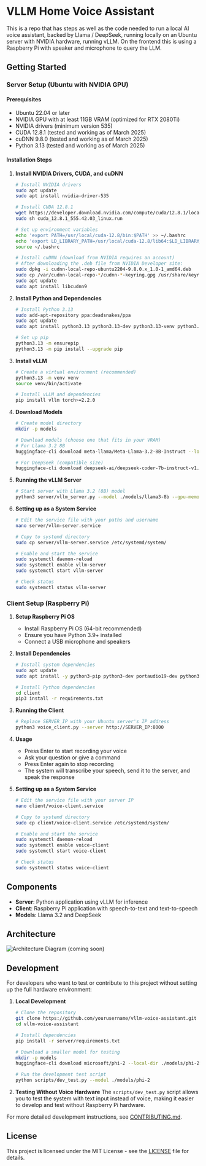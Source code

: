 # VLLM Home Voice Assistant

This is a repo that has steps as well as the code needed to run a local AI voice assistant, backed by Llama / DeepSeek, running locally on an Ubuntu server with NVIDIA hardware, running vLLM. 
On the frontend this is using a Raspberry Pi with speaker and microphone to query the LLM.

## Getting Started

### Server Setup (Ubuntu with NVIDIA GPU)

#### Prerequisites
- Ubuntu 22.04 or later
- NVIDIA GPU with at least 11GB VRAM (optimized for RTX 2080Ti)
- NVIDIA drivers (minimum version 535)
- CUDA 12.8.1 (tested and working as of March 2025)
- cuDNN 9.8.0 (tested and working as of March 2025)
- Python 3.13 (tested and working as of March 2025)

#### Installation Steps

1. **Install NVIDIA Drivers, CUDA, and cuDNN**
   ```bash
   # Install NVIDIA drivers
   sudo apt update
   sudo apt install nvidia-driver-535
   
   # Install CUDA 12.8.1
   wget https://developer.download.nvidia.com/compute/cuda/12.8.1/local_installers/cuda_12.8.1_555.42.03_linux.run
   sudo sh cuda_12.8.1_555.42.03_linux.run
   
   # Set up environment variables
   echo 'export PATH=/usr/local/cuda-12.8/bin:$PATH' >> ~/.bashrc
   echo 'export LD_LIBRARY_PATH=/usr/local/cuda-12.8/lib64:$LD_LIBRARY_PATH' >> ~/.bashrc
   source ~/.bashrc
   
   # Install cuDNN (download from NVIDIA requires an account)
   # After downloading the .deb file from NVIDIA Developer site:
   sudo dpkg -i cudnn-local-repo-ubuntu2204-9.8.0.x_1.0-1_amd64.deb
   sudo cp /var/cudnn-local-repo-*/cudnn-*-keyring.gpg /usr/share/keyrings/
   sudo apt update
   sudo apt install libcudnn9
   ```

2. **Install Python and Dependencies**
   ```bash
   # Install Python 3.13
   sudo add-apt-repository ppa:deadsnakes/ppa
   sudo apt update
   sudo apt install python3.13 python3.13-dev python3.13-venv python3.13-full
   
   # Set up pip
   python3.13 -m ensurepip
   python3.13 -m pip install --upgrade pip
   ```

3. **Install vLLM**
   ```bash
   # Create a virtual environment (recommended)
   python3.13 -m venv venv
   source venv/bin/activate
   
   # Install vLLM and dependencies
   pip install vllm torch>=2.2.0
   ```

4. **Download Models**
   ```bash
   # Create model directory
   mkdir -p models
   
   # Download models (choose one that fits in your VRAM)
   # For Llama 3.2 8B
   huggingface-cli download meta-llama/Meta-Llama-3.2-8B-Instruct --local-dir ./models/llama3-8b
   
   # For DeepSeek (compatible size)
   huggingface-cli download deepseek-ai/deepseek-coder-7b-instruct-v1.5 --local-dir ./models/deepseek-coder-7b
   ```

5. **Running the vLLM Server**
   ```bash
   # Start server with Llama 3.2 (8B) model
   python3 server/vllm_server.py --model ./models/llama3-8b --gpu-memory-utilization 0.9
   ```

6. **Setting up as a System Service**
   ```bash
   # Edit the service file with your paths and username
   nano server/vllm-server.service
   
   # Copy to systemd directory
   sudo cp server/vllm-server.service /etc/systemd/system/
   
   # Enable and start the service
   sudo systemctl daemon-reload
   sudo systemctl enable vllm-server
   sudo systemctl start vllm-server
   
   # Check status
   sudo systemctl status vllm-server
   ```

### Client Setup (Raspberry Pi)

1. **Setup Raspberry Pi OS**
   - Install Raspberry Pi OS (64-bit recommended)
   - Ensure you have Python 3.9+ installed
   - Connect a USB microphone and speakers

2. **Install Dependencies**
   ```bash
   # Install system dependencies
   sudo apt update
   sudo apt install -y python3-pip python3-dev portaudio19-dev python3-pyaudio espeak
   
   # Install Python dependencies
   cd client
   pip3 install -r requirements.txt
   ```

3. **Running the Client**
   ```bash
   # Replace SERVER_IP with your Ubuntu server's IP address
   python3 voice_client.py --server http://SERVER_IP:8000
   ```

4. **Usage**
   - Press Enter to start recording your voice
   - Ask your question or give a command
   - Press Enter again to stop recording
   - The system will transcribe your speech, send it to the server, and speak the response

5. **Setting up as a System Service**
   ```bash
   # Edit the service file with your server IP
   nano client/voice-client.service
   
   # Copy to systemd directory
   sudo cp client/voice-client.service /etc/systemd/system/
   
   # Enable and start the service
   sudo systemctl daemon-reload
   sudo systemctl enable voice-client
   sudo systemctl start voice-client
   
   # Check status
   sudo systemctl status voice-client
   ```

## Components

- **Server**: Python application using vLLM for inference
- **Client**: Raspberry Pi application with speech-to-text and text-to-speech
- **Models**: Llama 3.2 and DeepSeek

## Architecture
![Architecture Diagram (coming soon)]()

## Development

For developers who want to test or contribute to this project without setting up the full hardware environment:

1. **Local Development**
   ```bash
   # Clone the repository
   git clone https://github.com/yourusername/vllm-voice-assistant.git
   cd vllm-voice-assistant
   
   # Install dependencies
   pip install -r server/requirements.txt
   
   # Download a smaller model for testing
   mkdir -p models
   huggingface-cli download microsoft/phi-2 --local-dir ./models/phi-2
   
   # Run the development test script
   python scripts/dev_test.py --model ./models/phi-2
   ```

2. **Testing Without Voice Hardware**
   The `scripts/dev_test.py` script allows you to test the system with text input instead of voice, making it easier to develop and test without Raspberry Pi hardware.

For more detailed development instructions, see [CONTRIBUTING.md](CONTRIBUTING.md).

## License

This project is licensed under the MIT License - see the [LICENSE](LICENSE) file for details.


